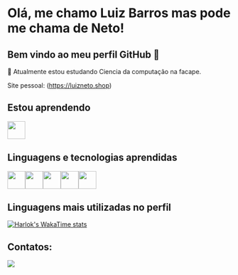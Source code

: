 # Olá, me chamo Luiz Barros mas pode me chama de Neto!
## Bem vindo ao meu perfil GitHub 👋

:walking: Atualmente estou estudando Ciencia da computação na facape.

Site pessoal: (https://luizneto.shop)

## Estou aprendendo

 <img loading="lazy" src="https://cdn.jsdelivr.net/gh/devicons/devicon@latest/icons/csharp/csharp-original.svg" width="40" height="40" />
          
## Linguagens e tecnologias aprendidas

 <img loading="lazy" src="https://cdn.jsdelivr.net/gh/devicons/devicon@latest/icons/javascript/javascript-original.svg" width="40" height="40" /><img loading="lazy" src="https://cdn.jsdelivr.net/gh/devicons/devicon@latest/icons/python/python-original.svg" width="40" height="40" /><img loading="lazy" src="https://cdn.jsdelivr.net/gh/devicons/devicon@latest/icons/express/express-original.svg" width="40" height="40" /><img loading="lazy" src="https://cdn.jsdelivr.net/gh/devicons/devicon@latest/icons/git/git-original.svg" width="40" height="40" /><img loading="lazy" src="https://cdn.jsdelivr.net/gh/devicons/devicon@latest/icons/mongodb/mongodb-original.svg" width="40" height="40" />

## Linguagens mais utilizadas no perfil
[![Harlok's WakaTime stats](https://github-readme-stats.vercel.app/api/wakatime?username=ffflabs)](https://github.com/anuraghazra/github-readme-stats)
 ## Contatos:
 <div>
  <a href="https://www.linkedin.com/in/luiz-barros-bb79a0269/" target="_blank"><img loading="lazy" src="https://img.shields.io/badge/-LinkedIn-%230077B5?style=for-the-badge&logo=linkedin&logoColor=white" target="_blank"></a>
 </div>
          
 
          
          

